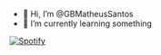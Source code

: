 - 👋 Hi, I’m @GBMatheusSantos
- 🌱 I’m currently learning something



[![Spotify](https://novatorem.vercel.app/api/spotify?background_color=0d1117&border_color=ffffff)](https://open.spotify.com/user/31crbcuj5sojvzzzoebdp5wz6ijm)

